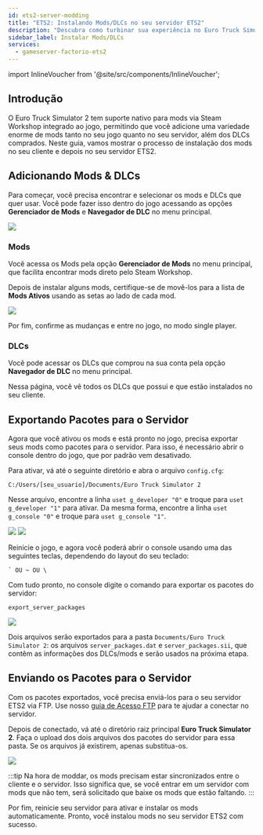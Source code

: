```yaml
---
id: ets2-server-modding
title: "ETS2: Instalando Mods/DLCs no seu servidor ETS2"
description: "Descubra como turbinar sua experiência no Euro Truck Simulator 2 adicionando mods e DLCs para um gameplay mais imersivo → Saiba mais agora"
sidebar_label: Instalar Mods/DLCs
services:
  - gameserver-factorio-ets2
---
```


import InlineVoucher from '@site/src/components/InlineVoucher';

## Introdução

O Euro Truck Simulator 2 tem suporte nativo para mods via Steam Workshop integrado ao jogo, permitindo que você adicione uma variedade enorme de mods tanto no seu jogo quanto no seu servidor, além dos DLCs comprados. Neste guia, vamos mostrar o processo de instalação dos mods no seu cliente e depois no seu servidor ETS2.

<InlineVoucher />

## Adicionando Mods & DLCs

Para começar, você precisa encontrar e selecionar os mods e DLCs que quer usar. Você pode fazer isso dentro do jogo acessando as opções **Gerenciador de Mods** e **Navegador de DLC** no menu principal.

![](https://screensaver01.zap-hosting.com/index.php/s/osjX59MRjrPBfe6/preview)

### Mods

Você acessa os Mods pela opção **Gerenciador de Mods** no menu principal, que facilita encontrar mods direto pelo Steam Workshop.

Depois de instalar alguns mods, certifique-se de movê-los para a lista de **Mods Ativos** usando as setas ao lado de cada mod.

![](https://screensaver01.zap-hosting.com/index.php/s/TG7XK6ZodWZM2pz/preview)

Por fim, confirme as mudanças e entre no jogo, no modo single player.

### DLCs

Você pode acessar os DLCs que comprou na sua conta pela opção **Navegador de DLC** no menu principal.

Nessa página, você vê todos os DLCs que possui e que estão instalados no seu cliente.

## Exportando Pacotes para o Servidor

Agora que você ativou os mods e está pronto no jogo, precisa exportar seus mods como pacotes para o servidor. Para isso, é necessário abrir o console dentro do jogo, que por padrão vem desativado.

Para ativar, vá até o seguinte diretório e abra o arquivo `config.cfg`:
```
C:/Users/[seu_usuario]/Documents/Euro Truck Simulator 2
```

Nesse arquivo, encontre a linha `uset g_developer "0"` e troque para `uset g_developer "1"` para ativar. Da mesma forma, encontre a linha `uset g_console "0"` e troque para `uset g_console "1"`.

![](https://screensaver01.zap-hosting.com/index.php/s/Wz52e4o2KtTndZM/preview)
![](https://screensaver01.zap-hosting.com/index.php/s/raR8jxq7imKzjDD/preview)

Reinicie o jogo, e agora você poderá abrir o console usando uma das seguintes teclas, dependendo do layout do seu teclado:
```
` OU ~ OU \
```

Com tudo pronto, no console digite o comando para exportar os pacotes do servidor:
```
export_server_packages
```

![](https://screensaver01.zap-hosting.com/index.php/s/zbzbdKfyr5xyNrK/preview)

Dois arquivos serão exportados para a pasta `Documents/Euro Truck Simulator 2`: os arquivos `server_packages.dat` e `server_packages.sii`, que contêm as informações dos DLCs/mods e serão usados na próxima etapa.

## Enviando os Pacotes para o Servidor

Com os pacotes exportados, você precisa enviá-los para o seu servidor ETS2 via FTP. Use nosso [guia de Acesso FTP](gameserver-ftpaccess.md) para te ajudar a conectar no servidor.

Depois de conectado, vá até o diretório raiz principal **Euro Truck Simulator 2**. Faça o upload dos dois arquivos dos pacotes do servidor para essa pasta. Se os arquivos já existirem, apenas substitua-os.

![](https://screensaver01.zap-hosting.com/index.php/s/9xaDPw7sptsN3FH/preview)

:::tip
Na hora de moddar, os mods precisam estar sincronizados entre o cliente e o servidor. Isso significa que, se você entrar em um servidor com mods que não tem, será solicitado que baixe os mods que estão faltando.
:::

Por fim, reinicie seu servidor para ativar e instalar os mods automaticamente. Pronto, você instalou mods no seu servidor ETS2 com sucesso.

<InlineVoucher />